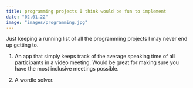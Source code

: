 ```yaml
---
title: programming projects I think would be fun to implement
date: "02.01.22"
image: "images/programming.jpg"
---
```


Just keeping a running list of all the programming projects I may never end up getting to.

1. An app that simply keeps track of the average speaking time of all participants in
   a video meeting. Would be great for making sure you have the most inclusive meetings
   possible.

2. A wordle solver.

